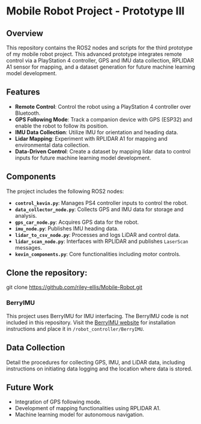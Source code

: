 # Mobile Robot Project - Prototype III

## Overview
This repository contains the ROS2 nodes and scripts for the third prototype of my mobile robot project. This advanced prototype integrates remote control via a PlayStation 4 controller, GPS and IMU data collection, RPLIDAR A1 sensor for mapping, and a dataset generation for future machine learning model development.

## Features
- **Remote Control**: Control the robot using a PlayStation 4 controller over Bluetooth.
- **GPS Following Mode**: Track a companion device with GPS (ESP32) and enable the robot to follow its position.
- **IMU Data Collection**: Utilize IMU for orientation and heading data.
- **Lidar Mapping**: Experiment with RPLIDAR A1 for mapping and environmental data collection.
- **Data-Driven Control**: Create a dataset by mapping lidar data to control inputs for future machine learning model development.

## Components
The project includes the following ROS2 nodes:
- **`control_kevin.py`**: Manages PS4 controller inputs to control the robot.
- **`data_collector_node.py`**: Collects GPS and IMU data for storage and analysis.
- **`gps_car_node.py`**: Acquires GPS data for the robot.
- **`imu_node.py`**: Publishes IMU heading data.
- **`lidar_to_csv_node.py`**: Processes and logs LiDAR and control data.
- **`lidar_scan_node.py`**: Interfaces with RPLIDAR and publishes `LaserScan` messages.
- **`kevin_components.py`**: Core functionalities including motor controls.

## Clone the repository:
git clone https://github.com/riley-ellis/Mobile-Robot.git

### BerryIMU
This project uses BerryIMU for IMU interfacing. The BerryIMU code is not included in this repository. Visit the [BerryIMU website](http://ozzmaker.com/berryimu) for installation instructions and place it in `/robot_controller/BerryIMU`.

## Data Collection
Detail the procedures for collecting GPS, IMU, and LiDAR data, including instructions on initiating data logging and the location where data is stored.

## Future Work
- Integration of GPS following mode.
- Development of mapping functionalities using RPLIDAR A1.
- Machine learning model for autonomous navigation.
